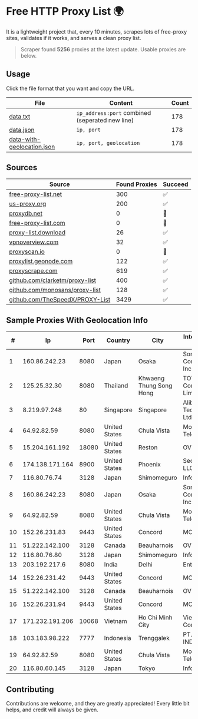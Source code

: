 
# Free HTTP Proxy List 🌍

It is a lightweight project that, every 10 minutes, scrapes lots of free-proxy sites, validates if it works, and serves a clean proxy list.


> Scraper found **5256** proxies at the latest update. Usable proxies are below.

## Usage

Click the file format that you want and copy the URL.


|File|Content|Count|
|----|-------|-----|
|[data.txt](https://raw.githubusercontent.com/themiralay/Proxy-List-World/master/data.txt)|`ip_address:port` combined (seperated new line)|178|
|[data.json](https://raw.githubusercontent.com/themiralay/Proxy-List-World/master/data.json)|`ip, port`|178|
|[data-with-geolocation.json](https://raw.githubusercontent.com/themiralay/Proxy-List-World/master/data-with-geolocation.json)|`ip, port, geolocation`|178|

## Sources

|Source|Found Proxies|Succeed|
|------|-------------|-------|
|[free-proxy-list.net](https://free-proxy-list.net)|300|✅|
|[us-proxy.org](https://www.us-proxy.org)|200|✅|
|[proxydb.net](http://proxydb.net)|0|🚫|
|[free-proxy-list.com](https://free-proxy-list.com/?page=&port=&type%5B%5D=http&type%5B%5D=https&up_time=0&search=Search)|0|🚫|
|[proxy-list.download](https://www.proxy-list.download/HTTP)|26|✅|
|[vpnoverview.com](https://vpnoverview.com/privacy/anonymous-browsing/free-proxy-servers)|32|✅|
|[proxyscan.io](https://www.proxyscan.io)|0|🚫|
|[proxylist.geonode.com](https://proxylist.geonode.com/api/proxy-list?limit=300&page=1&sort_by=lastChecked&sort_type=desc&protocols=http,https)|122|✅|
|[proxyscrape.com](https://api.proxyscrape.com/v2/?request=displayproxies&protocol=http&timeout=10000&country=all&ssl=all&anonymity=all)|619|✅|
|[github.com/clarketm/proxy-list](https://raw.githubusercontent.com/clarketm/proxy-list/master/proxy-list-raw.txt)|400|✅|
|[github.com/monosans/proxy-list](https://raw.githubusercontent.com/monosans/proxy-list/main/proxies/http.txt)|128|✅|
|[github.com/TheSpeedX/PROXY-List](https://raw.githubusercontent.com/TheSpeedX/PROXY-List/master/http.txt)|3429|✅|


## Sample Proxies With Geolocation Info

|#|Ip|Port|Country|City|Internet Service Provider|
|-|--|----|-------|----|-------------------------|
|1|160.86.242.23|8080|Japan|Osaka|Sony Network Communications Inc|
|2|125.25.32.30|8080|Thailand|Khwaeng Thung Song Hong|TOT Public Company Limited|
|3|8.219.97.248|80|Singapore|Singapore|Alibaba (US) Technology Co., Ltd.|
|4|64.92.82.59|8080|United States|Chula Vista|Momentum Telecom, Inc.|
|5|15.204.161.192|18080|United States|Reston|OVH SAS|
|6|174.138.171.164|8900|United States|Phoenix|Secured Servers LLC|
|7|116.80.76.74|3128|Japan|Shimomeguro|InfoSphere|
|8|160.86.242.23|8080|Japan|Osaka|Sony Network Communications Inc|
|9|64.92.82.59|8080|United States|Chula Vista|Momentum Telecom, Inc.|
|10|152.26.231.83|9443|United States|Concord|MCNC|
|11|51.222.142.100|3128|Canada|Beauharnois|OVH SAS|
|12|116.80.76.80|3128|Japan|Shimomeguro|InfoSphere|
|13|203.192.217.6|8080|India|Delhi|Entire In2Cable|
|14|152.26.231.42|9443|United States|Concord|MCNC|
|15|51.222.142.100|3128|Canada|Beauharnois|OVH SAS|
|16|152.26.231.94|9443|United States|Concord|MCNC|
|17|171.232.191.206|10068|Vietnam|Ho Chi Minh City|Viettel Corporation|
|18|103.183.98.222|7777|Indonesia|Trenggalek|PT.LEXXA DATA INDONUSA|
|19|64.92.82.59|8080|United States|Chula Vista|Momentum Telecom, Inc.|
|20|116.80.60.145|3128|Japan|Tokyo|InfoSphere|



## Contributing

Contributions are welcome, and they are greatly appreciated! Every
little bit helps, and credit will always be given.

